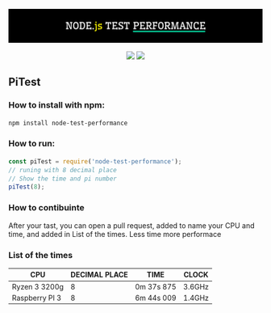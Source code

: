 <p align="center">
    <img src="./hero.svg">
</p>

<p align="center">
    <img src="https://img.shields.io/npm/v/node-test-performance?color=blue&style=flat-square">
    <img src="https://img.shields.io/bundlephobia/min/node-test-performance?color=red">
</p>

## PiTest

### How to install with npm:

```bash
npm install node-test-performance
```

### How to run:

```javascript
const piTest = require('node-test-performance');
// runing with 8 decimal place
// Show the time and pi number
piTest(8);
```

### How to contibuinte

After your tast, you can open a pull request, added to name your CPU and time, and added in List of the times. Less time more performace

### List of the times

| CPU            | DECIMAL PLACE | TIME       | CLOCK  |
| -------------- | ------------- | ---------- | ------ |
| Ryzen 3 3200g  | 8             | 0m 37s 875 | 3.6GHz |
| Raspberry PI 3 | 8             | 6m 44s 009 | 1.4GHz |
